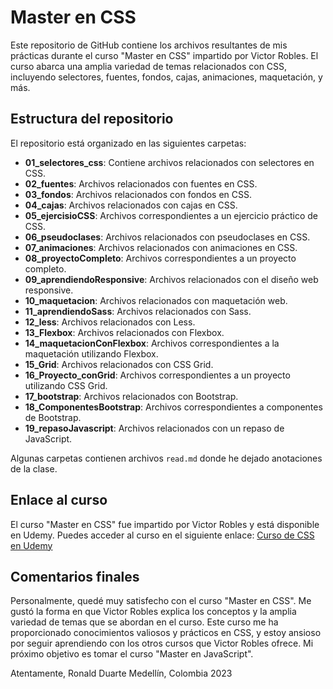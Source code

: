 # Master en CSS

Este repositorio de GitHub contiene los archivos resultantes de mis prácticas durante el curso "Master en CSS" impartido por Victor Robles. El curso abarca una amplia variedad de temas relacionados con CSS, incluyendo selectores, fuentes, fondos, cajas, animaciones, maquetación, y más.

## Estructura del repositorio

El repositorio está organizado en las siguientes carpetas:

- **01_selectores_css**: Contiene archivos relacionados con selectores en CSS.
- **02_fuentes**: Archivos relacionados con fuentes en CSS.
- **03_fondos**: Archivos relacionados con fondos en CSS.
- **04_cajas**: Archivos relacionados con cajas en CSS.
- **05_ejercisioCSS**: Archivos correspondientes a un ejercicio práctico de CSS.
- **06_pseudoclases**: Archivos relacionados con pseudoclases en CSS.
- **07_animaciones**: Archivos relacionados con animaciones en CSS.
- **08_proyectoCompleto**: Archivos correspondientes a un proyecto completo.
- **09_aprendiendoResponsive**: Archivos relacionados con el diseño web responsive.
- **10_maquetacion**: Archivos relacionados con maquetación web.
- **11_aprendiendoSass**: Archivos relacionados con Sass.
- **12_less**: Archivos relacionados con Less.
- **13_Flexbox**: Archivos relacionados con Flexbox.
- **14_maquetacionConFlexbox**: Archivos correspondientes a la maquetación utilizando Flexbox.
- **15_Grid**: Archivos relacionados con CSS Grid.
- **16_Proyecto_conGrid**: Archivos correspondientes a un proyecto utilizando CSS Grid.
- **17_bootstrap**: Archivos relacionados con Bootstrap.
- **18_ComponentesBootstrap**: Archivos correspondientes a componentes de Bootstrap.
- **19_repasoJavascript**: Archivos relacionados con un repaso de JavaScript.

Algunas carpetas contienen archivos `read.md` donde he dejado anotaciones de la clase.

## Enlace al curso

El curso "Master en CSS" fue impartido por Victor Robles y está disponible en Udemy. Puedes acceder al curso en el siguiente enlace: [Curso de CSS en Udemy](https://www.udemy.com/course/master-en-css-responsive-sass-flexbox-grid-y-boostrap-4/)

## Comentarios finales

Personalmente, quedé muy satisfecho con el curso "Master en CSS". Me gustó la forma en que Victor Robles explica los conceptos y la amplia variedad de temas que se abordan en el curso. Este curso me ha proporcionado conocimientos valiosos y prácticos en CSS, y estoy ansioso por seguir aprendiendo con los otros cursos que Victor Robles ofrece. Mi próximo objetivo es tomar el curso "Master en JavaScript".

Atentamente,
Ronald Duarte
Medellín, Colombia
2023

